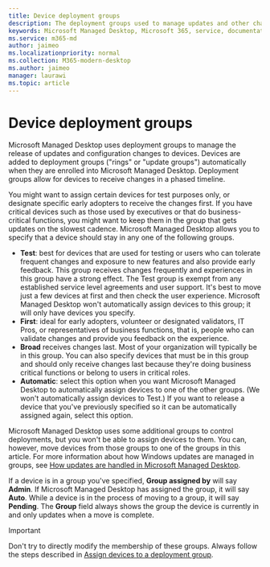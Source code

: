 ```yaml
---
title: Device deployment groups
description: The deployment groups used to manage updates and other changes
keywords: Microsoft Managed Desktop, Microsoft 365, service, documentation
ms.service: m365-md
author: jaimeo
ms.localizationpriority: normal
ms.collection: M365-modern-desktop
ms.author: jaimeo
manager: laurawi
ms.topic: article
---
```


# Device deployment groups

Microsoft Managed Desktop uses deployment groups to manage the release of updates and configuration changes to devices. Devices are added to deployment groups ("rings" or "update groups") automatically when they are enrolled into Microsoft Managed Desktop. Deployment groups allow for devices to receive changes in a phased timeline.

You might want to assign certain devices for test purposes only, or designate specific early adopters to receive the changes first. If you have critical devices such as those used by executives or that do business-critical functions, you might want to keep them in the group that gets updates on the slowest cadence. Microsoft Managed Desktop allows you to specify that a device should stay in any one of the following groups.

- **Test**: best for devices that are used for testing or users who can tolerate frequent changes and exposure to new features and also provide early feedback. This group receives changes frequently and experiences in this group have a strong effect. The Test group is exempt from any established service level agreements and user support. It's best to move just a few devices at first and then check the user experience. Microsoft Managed Desktop won't automatically assign devices to this group; it will only have devices you specify.
- **First**: ideal for early adopters, volunteer or designated validators, IT Pros, or representatives of business functions, that is, people who can validate changes and provide you feedback on the experience.
- **Broad** receives changes last. Most of your organization will typically be in this group. You can also specify devices that must be in this group and should only receive changes last because they're doing business critical functions or belong to users in critical roles. 
- **Automatic**: select this option when you want Microsoft Managed Desktop to automatically assign devices to one of the other groups. (We won't automatically assign devices to Test.) If you want to release a device that you've previously specified so it can be automatically assigned again, select this option. 

Microsoft Managed Desktop uses some additional groups to control deployments, but you won't be able to assign devices to them. You can, however, move devices from those groups to one of the groups in this article. For more information about how Windows updates are managed in groups, see [How updates are handled in Microsoft Managed Desktop](updates.md).

If a device is in a group you've specified, **Group assigned by** will say **Admin**. If Microsoft Managed Desktop has assigned the group, it will say **Auto**. While a device is in the process of moving to a group, it will say **Pending**. The **Group** field always shows the group the device is currently in and only updates when a move is complete.

> [!IMPORTANT]
> Don't try to directly modify the membership of these groups. Always follow the steps described in [Assign devices to a deployment group](../get-started/assign-deployment-group.md).

